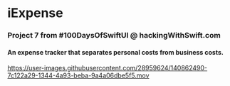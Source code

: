 # iExpense
### Project 7 from #100DaysOfSwiftUI @ hackingWithSwift.com

#### An expense tracker that separates personal costs from business costs. 



https://user-images.githubusercontent.com/28959624/140862490-7c122a29-1344-4a93-beba-9a4a06dbe5f5.mov


